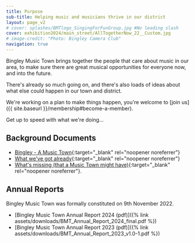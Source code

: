 ```yaml
---
title: Purpose
sub-title: Helping music and musicians thrive in our district
layout: page_v2
# cover: splashes/BMTlogo_SingingForFunGroup.jpg #No leading slash
cover: exhibition2024/main_street/AllTogetherNow_22__Custom.jpg
# image-credit: "Photo: Bingley Camera Club"
navigation: true
---
```


Bingley Music Town brings together the people that care about music in our area, to make sure there are great musical opportunities for everyone now, and into the future.

There's already so much going on, and there's also loads of ideas about what else could happen in our town and district.

We're working on a plan to make things happen, you're welcome to [join us]({{ site.baseurl }}/membership#become-a-member).

Get up to speed with what we're doing...

## Background Documents
* [Bingley - A Music Town<i class="fa fa-external-link" aria-hidden="true"></i>](https://docs.google.com/document/d/1cIwYgCtF7vX98hy2NKenFRFFM3cwq3fK3-6qjdclAss/edit){:target="_blank" rel="noopener noreferrer"}
* [What we've got already<i class="fa fa-external-link" aria-hidden="true"></i>](https://docs.google.com/document/d/1cIwYgCtF7vX98hy2NKenFRFFM3cwq3fK3-6qjdclAss/edit#heading=h.5vdluu5s24cx){:target="_blank" rel="noopener noreferrer"}
* [What's missing (that a Music Town might have)<i class="fa fa-external-link" aria-hidden="true"></i>](https://docs.google.com/document/d/1cIwYgCtF7vX98hy2NKenFRFFM3cwq3fK3-6qjdclAss/edit#heading=h.azivrbtwiz2u){:target="_blank" rel="noopener noreferrer"}.


## Annual Reports

Bingley Music Town was formally constituted on 9th November 2022.

* [Bingley Music Town Annual Report 2024 (pdf)]({% link assets/downloads/BMT_Annual_Report_2024_final.pdf %})
* [Bingley Music Town Annual Report 2023 (pdf)]({% link assets/downloads/BMT_Annual_Report_2023_v1.0-1.pdf %})